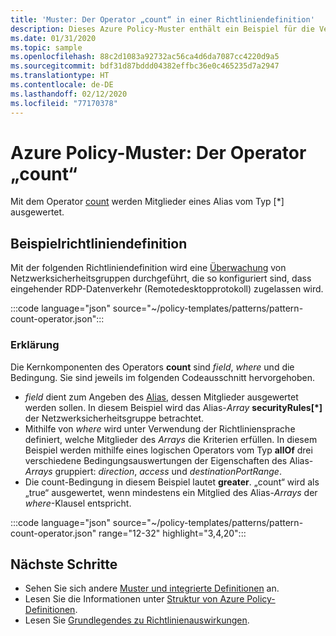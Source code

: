 ```yaml
---
title: 'Muster: Der Operator „count“ in einer Richtliniendefinition'
description: Dieses Azure Policy-Muster enthält ein Beispiel für die Verwendung des Operators „count“ in einer Richtliniendefinition.
ms.date: 01/31/2020
ms.topic: sample
ms.openlocfilehash: 88c2d1083a92732ac56ca4d6da7087cc4220d9a5
ms.sourcegitcommit: bdf31d87bddd04382effbc36e0c465235d7a2947
ms.translationtype: HT
ms.contentlocale: de-DE
ms.lasthandoff: 02/12/2020
ms.locfileid: "77170378"
---
```

# <a name="azure-policy-pattern-the-count-operator"></a>Azure Policy-Muster: Der Operator „count“

Mit dem Operator [count](../concepts/definition-structure.md#count) werden Mitglieder eines Alias vom Typ \[\*\] ausgewertet.

## <a name="sample-policy-definition"></a>Beispielrichtliniendefinition

Mit der folgenden Richtliniendefinition wird eine [Überwachung](../concepts/effects.md#audit) von Netzwerksicherheitsgruppen durchgeführt, die so konfiguriert sind, dass eingehender RDP-Datenverkehr (Remotedesktopprotokoll) zugelassen wird.

:::code language="json" source="~/policy-templates/patterns/pattern-count-operator.json":::

### <a name="explanation"></a>Erklärung

Die Kernkomponenten des Operators **count** sind _field_, _where_ und die Bedingung. Sie sind jeweils im folgenden Codeausschnitt hervorgehoben.

- _field_ dient zum Angeben des [Alias](../concepts/definition-structure.md#aliases), dessen Mitglieder ausgewertet werden sollen. In diesem Beispiel wird das Alias-_Array_ **securityRules\[\*\]** der Netzwerksicherheitsgruppe betrachtet.
- Mithilfe von _where_ wird unter Verwendung der Richtliniensprache definiert, welche Mitglieder des _Arrays_ die Kriterien erfüllen. In diesem Beispiel werden mithilfe eines logischen Operators vom Typ **allOf** drei verschiedene Bedingungsauswertungen der Eigenschaften des Alias-_Arrays_ gruppiert: _direction_, _access_ und _destinationPortRange_.
- Die count-Bedingung in diesem Beispiel lautet **greater**. „count“ wird als „true“ ausgewertet, wenn mindestens ein Mitglied des Alias-_Arrays_ der _where_-Klausel entspricht.

:::code language="json" source="~/policy-templates/patterns/pattern-count-operator.json" range="12-32" highlight="3,4,20":::

## <a name="next-steps"></a>Nächste Schritte

- Sehen Sie sich andere [Muster und integrierte Definitionen](./index.md) an.
- Lesen Sie die Informationen unter [Struktur von Azure Policy-Definitionen](../concepts/definition-structure.md).
- Lesen Sie [Grundlegendes zu Richtlinienauswirkungen](../concepts/effects.md).
